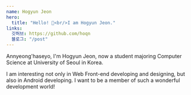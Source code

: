 ```yaml
---
name: Hogyun Jeon
hero:
  title: "Hello! 👋<br/>I am Hogyun Jeon."
links:
  깃허브: https://github.com/hoqn
  블로그: "/post"
---
```


Annyeong'haseyo, I'm Hogyun Jeon, now a student majoring Computer Science at University of Seoul in Korea.

I am interesting not only in Web Front-end developing and designing, but also in Android developing. I want to be a member of such a wonderful development world!
